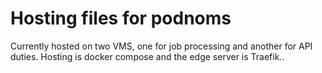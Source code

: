 # Hosting files for podnoms

Currently hosted on two VMS, one for job processing and another for API duties. Hosting is docker compose and the edge server is Traefik..
